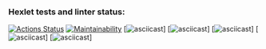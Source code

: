 ### Hexlet tests and linter status:
[![Actions Status](https://github.com/Vladimir-Serebrennikov/java-project-61/workflows/hexlet-check/badge.svg)](https://github.com/Vladimir-Serebrennikov/java-project-61/actions)
[![Maintainability](https://api.codeclimate.com/v1/badges/333b378ef27a838a3919/maintainability)](https://codeclimate.com/github/Vladimir-Serebrennikov/java-project-61/maintainability)
[![asciicast](https://asciinema.org/connect/1e54a0f4-845e-4c85-bddc-5dac764e0530.svg)]
[![asciicast](https://asciinema.org/a/qovo80f8qFX31htmsPlNVhGUK.svg)]
[![asciicast](https://asciinema.org/a/i5etIi8ORkaUTIOumybvqbg2t.svg)]
[![asciicast](https://asciinema.org/a/7QYGJk3AMdJc6jtPqk8DoptRu.svg)]
[![asciicast](https://asciinema.org/a/cGWiMAHSkIjhSFWLsWv1ocAaA.svg)]
